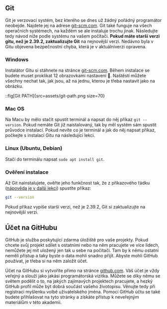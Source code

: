 ## Git

Git je verzovací systém, bez kterého se dnes už žádný pořádný programátor neobejde. Najdete jej na adrese [git-scm.com](https://git-scm.com). Git také funguje na všech operačních systémech, na každém se ale instaluje trochu jinak. Následujte tedy návod niže podle systému na vašem počítači. **Pokud máte starší verzi gitu, než je 2.39.2, zaktualizujte Git** na nejnovější verzi. Nedávno byla v Gitu objevena bezpečnostní chyba, která je v aktuálníverzi opravena.

### Windows

Instalátor Gitu si stáhnete na stránce [git-scm.com](https://git-scm.com). Během instalace se budete muset proklikat 12 obrazovkami nastavení 🤯. Naštěstí můžete všechny nechat tak, jak jsou, až na jednu, kterou je třeba nastavit jako na obrázku.

::fig[Git PATH]{src=assets/git-path.png size=70}

### Mac OS

Na Macu by mělo stačit spustit terminál a napsat do něj příkaz `git --version`. Pokud nemáte Git již naistalovaný, tak by měl systém sám spustit průvodce instalací. Pokud nevíte co je terminál a jak do něj napsat příkaz, počkejte s instalací Gitu na následující lekci.

### Linux (Ubuntu, Debian)

Stačí do terminálu napsat `sudo apt install git`.

### Ověření instalace

Až Git nainstalujete, ověřte jeho funkčnost tak, že z příkazového řádku ([nápověda je v další lekci](https://kodim.cz/kurzy/daweb/priprava/klavesnice-terminal/terminal)) spustíte příkaz:

```bash
git --version
```

Pokud příkaz vypíše starší verzi, než je 2.39.2, Git si zaktualizujte na nejnovější verzi.

## Účet na GitHubu

GitHub je služba poskytující zdarma úložiště pro vaše projekty. Pokud chcete svůj projekt sdílet s ostatními nebo na něm pracujete ve více lidech, nemůžete jej mít uložený jen tak u sebe na počítači. Tam by k němu ostatní neměli přístup a taky byste o data mohli snadno přijít. Abyste mohli GitHub používat, je třeba si na něm založit účet.

Účet na GitHubu si vytvoříte přimo na stránce [github.com](https://github.com). Váš účet je vždy veřejný a slouží jako jakási programátorská vizitka. Můžete se díky němu se světem podělit o to, na jakých zajímavých projektech pracujete, a hezký GitHub profil může být dobrá součást vašeho životopisu. Věnujte tedy při registraci myšlenku volbě uživatelského jména. Pomocí GitHub účtu se také budete přihlašovat na tyto stránky a získáte přístup k neveřejným materiálům v této akademii.
